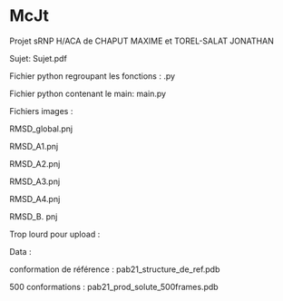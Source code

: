 # McJt
Projet sRNP H/ACA de CHAPUT MAXIME et TOREL-SALAT JONATHAN

Sujet: Sujet.pdf

Fichier python regroupant les fonctions : .py

Fichier python contenant le main: main.py

Fichiers images :

RMSD_global.pnj

RMSD_A1.pnj

RMSD_A2.pnj

RMSD_A3.pnj

RMSD_A4.pnj

RMSD_B. pnj

Trop lourd pour upload :

Data : 

conformation de référence : pab21_structure_de_ref.pdb

500 conformations : pab21_prod_solute_500frames.pdb
